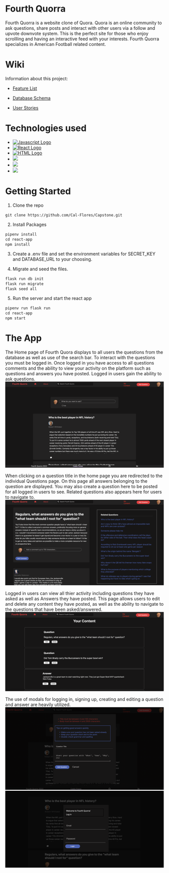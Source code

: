 # Fourth Quorra

Fourth Quorra is a website clone of Quora. Quora is an online community to ask questions, share posts and interact with other users via a follow and upvote downvote system. This is the perfect site for those who enjoy scrollling and having an interactive feed with your interests. Fourth Quorra specializes in American Football related content.


# Wiki
Information about this project:
- [Feature List](https://github.com/Cal-Flores/Capstone/wiki/Features-List)

- [Database Schema](https://github.com/Cal-Flores/Capstone/wiki/DB-Schema)

- [User Stories](https://github.com/Cal-Flores/Capstone/wiki/User-Stories)


# Technologies used
 - [<img src='https://img.shields.io/badge/-flask-yellow' alt='Javascript Logo'  target='_blank'/>](https://flask.palletsprojects.com/en/2.2.x/)
 - [<img src='https://img.shields.io/badge/-React-blue' alt='React Logo' target='_blank'/>](https://reactjs.org/)
 - [<img src='https://img.shields.io/badge/-HTML5-orange' alt='HTML Logo' target='_blank'/>](https://html.com/)
 - [<img src='https://img.shields.io/badge/-CSS-blue' target='_blank'/>](https://www.w3.org/Style/CSS/Overview.en.html)
 - [<img src='https://img.shields.io/badge/-postgres-lightgrey' target='_blank'/>](https://www.postgresql.org/)
 - [<img src='https://img.shields.io/badge/-render-purple' target='_blank'/>](https://render.com/)


# Getting Started

1. Clone the repo
```
git clone https://github.com/Cal-Flores/Capstone.git
```

2. Install Packages
```
pipenv install
cd react-app
npm install
```

3. Create a .env file and set the environment variables for SECRET_KEY and DATABASE_URL to your choosing.

4. Migrate and seed the files.
```
flask run db init
flask run migrate
flask seed all
```
5. Run the server and start the react app
```
pipenv run flask run
cd react-app
npm start
```


# The App

The Home page of Fourth Quora displays to all users the questions from the database as well as use of the search bar. To interact with the questions you must be logged in. Once logged in you have access to all questions comments and the ability to view your activity on the platform such as questions and answers you have posted. Logged in users gain the ability to ask questions.
 ![homeimage](ReadmeFeatures/Homeimage.png)


 When clicking on a question title in the home page you are redirected to the individual Questions page. On this page all answers belonging to the question are displayed. You may also create a question here to be posted for all logged in users to see. Related questions also appears here for users to navigate to.
 ![Questiondetail](ReadmeFeatures/Questiondetail.png)

Logged in users can view all thier activity including questions they have asked as well as Answers they have posted. This page allows users to edit and delete any content they have posted, as well as the ability to navigate to the questions that have been asked/answered.
![mycontent](ReadmeFeatures/mycontent.png)

The use of modals for logging in, signing up, creating and editing a question and answer are heavily utilized.
![questionmodal](readmeFeatures/questionmodal.png)
![loginmodal](readmeFeatures/loginmodal.png)
